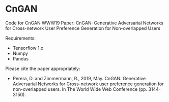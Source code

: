 # CnGAN
Code for CnGAN WWW19 Paper: CnGAN: Generative Adversarial Networks for Cross-network User Preference Generation for Non-overlapped Users

Requirements:
  - Tensorflow 1.x
  - Numpy
  - Pandas

Please cite the paper appropriately:
  -   Perera, D. and Zimmermann, R., 2019, May. CnGAN: Generative Adversarial Networks for Cross-network user preference generation for non-overlapped users. In The World Wide Web       Conference (pp. 3144-3150).
  
  
  
